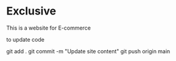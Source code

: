 # Exclusive
This is a website for E-commerce

to update code

git add .
git commit -m "Update site content"
git push origin main
